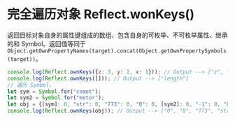 # 完全遍历对象 Reflect.wonKeys()

返回目标对象自身的属性键组成的数组，包含自身的可枚举、不可枚举属性、继承的和 Symbol。返回值等同于 `Object.getOwnPropertyNames(target).concat(Object.getOwnPropertySymbols(target))`。

```js
console.log(Reflect.ownKeys({z: 3, y: 2, x: 1})); // Output --> ["z", "y", "x"]
console.log(Reflect.ownKeys([])); // Output --> ["length"]
// 遍历 Symbol。
let sym = Symbol.for("comet");
let sym2 = Symbol.for("metor");
let obj = {[sym]: 0, "str": 0, "773": 0, "0": 0, [sym2]: 0, "-1": 0, "8": 0, "second str": 0};
console.log(Reflect.ownKeys(obj)); // Output --> ["0", "8", "773", "str", "-1", "second str", [object Symbol] { ... }, [object Symbol] { ... }]
```
